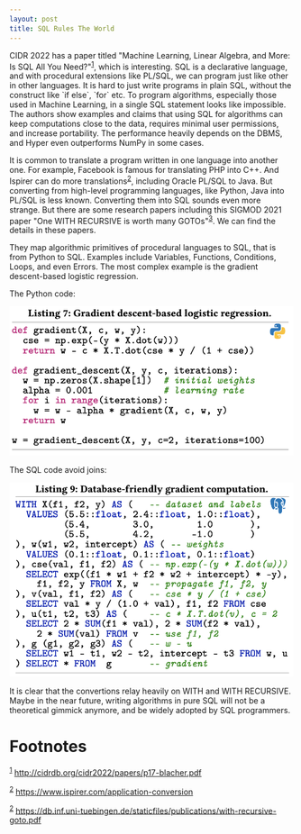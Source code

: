 ```yaml
---
layout: post
title: SQL Rules The World
---
```


CIDR 2022 has a paper titled "Machine Learning, Linear Algebra, and More: Is SQL
All You Need?"<sup><a id="fnr.1" class="footref" href="#fn.1">1</a></sup>, which is interesting.  SQL is a declarative language, and
with procedural extensions like PL/SQL, we can program just like other in other
languages.  It is hard to just write programs in plain SQL, without the
construct like \`if else\`, \`for\` etc.  To program algorithms, especially those
used in Machine Learning, in a single SQL statement looks like impossible. 
The authors show examples and claims that using SQL for algorithms can keep
computations close to the data, requires minimal user permissions, and increase
portability.  The performance heavily depends on the DBMS, and Hyper even 
outperforms NumPy in some cases.

It is common to translate a program written in one language into another one.
For example, Facebook is famous for translating PHP into C++. And Ispirer can
do more translations<sup><a id="fnr.2" class="footref" href="#fn.2">2</a></sup>, including Oracle PL/SQL to Java. But converting 
from high-level programming languages, like Python, Java into PL/SQL is 
less known. Converting them into SQL sounds even more strange. But there
are some research papers including this SIGMOD 2021 paper "One WITH RECURSIVE 
is worth many GOTOs"<sup><a id="fnr.3" class="footref" href="#fn.3">3</a></sup>. We can find the details in these papers.

They map algorithmic primitives of procedural languages to SQL, that is from 
Python to SQL. Examples include Variables, Functions, Conditions, Loops, and
even Errors. The most complex example is the gradient descent-based logistic
regression.

The Python code:

![img](/images/lr-python.png)

The SQL code avoid joins:

![img](/images/lr-sql.png)

It is clear that the convertions relay heavily on WITH and WITH RECURSIVE.
Maybe in the near future, writing algorithms in pure SQL will not be a
theoretical gimmick anymore, and be widely adopted by SQL programmers.


# Footnotes

<sup><a id="fn.1" href="#fnr.1">1</a></sup> <http://cidrdb.org/cidr2022/papers/p17-blacher.pdf>

<sup><a id="fn.2" href="#fnr.2">2</a></sup> <https://www.ispirer.com/application-conversion>

<sup><a id="fn.3" href="#fnr.3">2</a></sup> <https://db.inf.uni-tuebingen.de/staticfiles/publications/with-recursive-goto.pdf>


